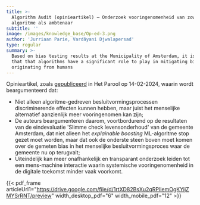 ```yaml
---
title: >-
  Algorithm Audit (opinieartikel) – Onderzoek vooringenomenheid van zowel
  algoritme als ambtenaar
subtitle: ''
image: /images/knowledge_base/Op-ed-3.png
author: 'Jurriaan Parie, Vardâyani Djwalapersad'
type: regular
summary: >-
  Based on bias testing results at the Municipality of Amsterdam, it is argued
  that that algorithms have a significant role to play in mitigating biases
  originating from humans
---
```


Opinieartikel, zoals <a href="https://www.parool.nl/columns-opinie/opinie-onderzoek-vooringenomenheid-van-zowel-algoritme-als-ambtenaar~bd69aa5e/" target="_blank">gepubliceerd</a> in Het Parool op 14-02-2024, waarin wordt beargumenteerd dat:

* Niet alleen algoritme-gedreven besluitvormingsprocessen discriminerende effecten kunnen hebben, maar juist het menselijke alternatief aanzienlijk meer vooringenomen kan zijn;
* De auteurs beargumenteren daarom, voortbordurend op de resultaten van de eindevaluatie 'Slimme check levensonderhoud' van de gemeente Amsterdam, dat niet alleen het *explainable boosting* ML-algoritme stop gezet moet worden, maar dat ook de onderste steen boven moet komen over de gemeten bias in het menselijke besluitvormingsproces waar de gemeente nu op terugvalt;
* Uiteindelijk kan meer onafhankelijk en transparant onderzoek leiden tot een mens-machine interactie waarin systemische vooringenomenheid in de digitale toekomst minder vaak voorkomt.

{{< pdf_frame articleUrl1="https://drive.google.com/file/d/1rtXD82BsXu2qRPlIemOgKYijZMYSrRNT/preview" width_desktop_pdf="6" width_mobile_pdf="12" >}}
